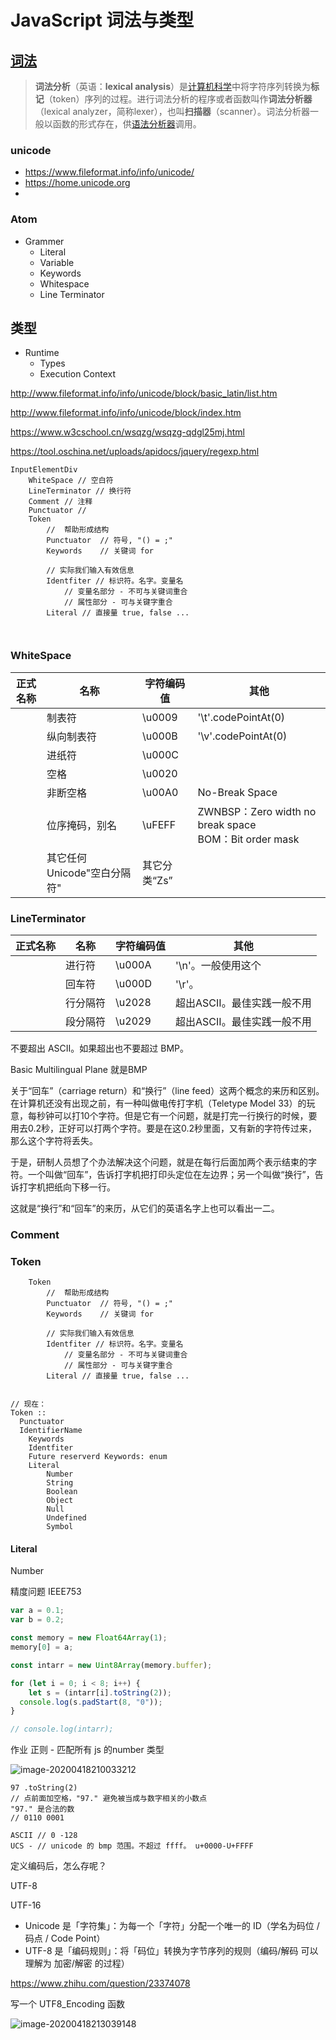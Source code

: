 # JavaScript 词法与类型

## [词法](https://zh.wikipedia.org/wiki/%E8%AF%8D%E6%B3%95%E5%88%86%E6%9E%90)

> **词法分析**（英语：**lexical analysis**）是[计算机科学](https://zh.wikipedia.org/wiki/计算机科学)中将字符序列转换为**标记**（token）序列的过程。进行词法分析的程序或者函数叫作**词法分析器**（lexical analyzer，简称lexer），也叫**扫描器**（scanner）。词法分析器一般以函数的形式存在，供[语法分析器](https://zh.wikipedia.org/wiki/语法分析器)调用。





### unicode

* https://www.fileformat.info/info/unicode/
* https://home.unicode.org
* 

### Atom

* Grammer
  * Literal
  * Variable
  * Keywords
  * Whitespace
  * Line Terminator



## 类型

* Runtime
  * Types
  * Execution Context































http://www.fileformat.info/info/unicode/block/basic_latin/list.htm

http://www.fileformat.info/info/unicode/block/index.htm

https://www.w3cschool.cn/wsqzg/wsqzg-qdgl25mj.html

https://tool.oschina.net/uploads/apidocs/jquery/regexp.html

```
InputElementDiv 
	WhiteSpace // 空白符
	LineTerminator // 换行符
	Comment // 注释
	Punctuator // 
	Token
		//	帮助形成结构
		Punctuator	// 符号, "() = ;"
		Keywords	// 关键词 for
		
		// 实际我们输入有效信息
		Identfiter // 标识符。名字。变量名
			// 变量名部分 - 不可与关键词重合
			// 属性部分 - 可与关键字重合
		Literal // 直接量 true, false ...
		
		
```



###  WhiteSpace

| 正式名称 | 名称                        | 字符编码值   | 其他                                                       |
| -------- | --------------------------- | ------------ | ---------------------------------------------------------- |
| <TAB>    | 制表符                      | \u0009       | '\t'.codePointAt(0)                                        |
| <VT>     | 纵向制表符                  | \u000B       | '\v'.codePointAt(0)                                        |
| <FF>     | 进纸符                      | \u000C       |                                                            |
| <SP>     | 空格                        | \u0020       |                                                            |
| <NBSP>   | 非断空格                    | \u00A0       | No-Break Space                                             |
| <ZWNBSP> | 位序掩码，别名              | \uFEFF       | ZWNBSP：Zero width no break space<br />BOM：Bit order mask |
| <USP>    | 其它任何Unicode"空白分隔符" | 其它分类“Zs” |                                                            |

### LineTerminator

| 正式名称 | 名称     | 字符编码值 | 其他                        |
| -------- | -------- | ---------- | --------------------------- |
| <LF>     | 进行符   | \u000A     | '\n'。一般使用这个          |
| <CR>     | 回车符   | \u000D     | '\r'。                      |
| <LS>     | 行分隔符 | \u2028     | 超出ASCII。最佳实践一般不用 |
| <PS>     | 段分隔符 | \u2029     | 超出ASCII。最佳实践一般不用 |

不要超出 ASCII。如果超出也不要超过 BMP。

Basic Multilingual Plane 就是BMP

关于“回车”（carriage return）和“换行”（line feed）这两个概念的来历和区别。
在计算机还没有出现之前，有一种叫做电传打字机（Teletype Model 33）的玩意，每秒钟可以打10个字符。但是它有一个问题，就是打完一行换行的时候，要用去0.2秒，正好可以打两个字符。要是在这0.2秒里面，又有新的字符传过来，那么这个字符将丢失。

于是，研制人员想了个办法解决这个问题，就是在每行后面加两个表示结束的字符。一个叫做“回车”，告诉打字机把打印头定位在左边界；另一个叫做“换行”，告诉打字机把纸向下移一行。

这就是“换行”和“回车”的来历，从它们的英语名字上也可以看出一二。

### Comment

### Token 

```
	Token
		//	帮助形成结构
		Punctuator	// 符号, "() = ;"
		Keywords	// 关键词 for
		
		// 实际我们输入有效信息
		Identfiter // 标识符。名字。变量名
			// 变量名部分 - 不可与关键词重合
			// 属性部分 - 可与关键字重合
		Literal // 直接量 true, false ...


// 现在：
Token :: 
  Punctuator 
  IdentifierName 
  	Keywords
  	Identfiter
  	Future reserverd Keywords: enum
	Literal 
		Number
		String
		Boolean
		Object
		Null
		Undefined
		Symbol

```



#### Literal

Number

精度问题 IEEE753

```javascript
var a = 0.1;
var b = 0.2;

const memory = new Float64Array(1);
memory[0] = a;

const intarr = new Uint8Array(memory.buffer);

for (let i = 0; i < 8; i++) {
	let s = (intarr[i].toString(2));
  console.log(s.padStart(8, "0"));
}

// console.log(intarr);
```





作业 正则 - 匹配所有 js 的number 类型



![image-20200418210033212](https://tva1.sinaimg.cn/large/007S8ZIlgy1gdy7xkxzfij31i00mqjt3.jpg)



```
97 .toString(2)
// 点前面加空格，"97." 避免被当成与数字相关的小数点
"97." 是合法的数
// 0110 0001

ASCII // 0 -128
UCS - // unicode 的 bmp 范围。不超过 ffff。 u+0000-U+FFFF
```

定义编码后，怎么存呢？

UTF-8

UTF-16

- Unicode 是「字符集」：为每一个「字符」分配一个唯一的 ID（学名为码位 / 码点 / Code Point）
- UTF-8 是「编码规则」：将「码位」转换为字节序列的规则（编码/解码 可以理解为 加密/解密 的过程）

https://www.zhihu.com/question/23374078





写一个 UTF8_Encoding 函数

![image-20200418213039148](https://tva1.sinaimg.cn/large/007S8ZIlgy1gdy8suonbrj31fa0m8117.jpg)


